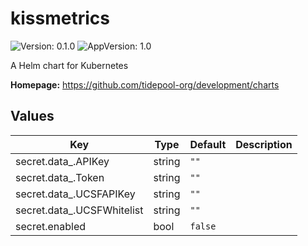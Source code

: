 # kissmetrics

![Version: 0.1.0](https://img.shields.io/badge/Version-0.1.0-informational?style=flat-square) ![AppVersion: 1.0](https://img.shields.io/badge/AppVersion-1.0-informational?style=flat-square)

A Helm chart for Kubernetes

**Homepage:** <https://github.com/tidepool-org/development/charts>

## Values

| Key | Type | Default | Description |
|-----|------|---------|-------------|
| secret.data_.APIKey | string | `""` |  |
| secret.data_.Token | string | `""` |  |
| secret.data_.UCSFAPIKey | string | `""` |  |
| secret.data_.UCSFWhitelist | string | `""` |  |
| secret.enabled | bool | `false` |  |
